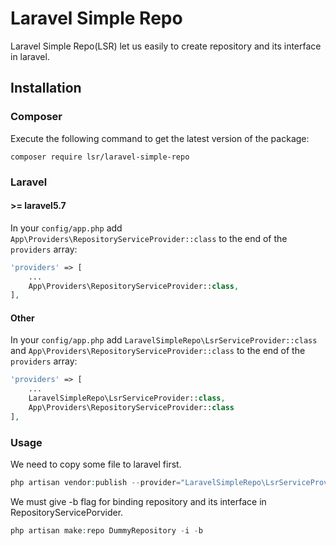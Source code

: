 # Laravel Simple Repo

Laravel Simple Repo(LSR) let us easily to create repository and its interface in laravel.

## Installation

### Composer

Execute the following command to get the latest version of the package:

```terminal
composer require lsr/laravel-simple-repo
```

### Laravel

#### >= laravel5.7

In your `config/app.php` add `App\Providers\RepositoryServiceProvider::class` to the end of the `providers` array:

```php
'providers' => [
    ...
    App\Providers\RepositoryServiceProvider::class,
],
```

#### Other

In your `config/app.php` add `LaravelSimpleRepo\LsrServiceProvider::class` and `App\Providers\RepositoryServiceProvider::class` to the end of the `providers` array:

```php
'providers' => [
    ...
    LaravelSimpleRepo\LsrServiceProvider::class,
    App\Providers\RepositoryServiceProvider::class
],
```

### Usage
We need to copy some file to laravel first.
```php
php artisan vendor:publish --provider="LaravelSimpleRepo\LsrServiceProvider" --tag="install"
```

We must give -b flag for binding repository and its interface in RepositoryServicePorvider.

```php
php artisan make:repo DummyRepository -i -b
```


